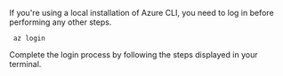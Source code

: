 If you're using a local installation of Azure CLI, you need to log in before performing any other steps.

 ```
  az login
 ```


Complete the login process by following the steps displayed in your terminal. 

